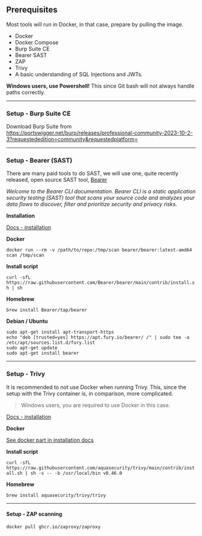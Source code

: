 ## Prerequisites

Most tools will run in Docker, in that case, prepare by pulling the image.

- Docker
- Docker Compose
- Burp Suite CE
- Bearer SAST
- ZAP
- Trivy
- A basic understanding of SQL Injections and JWTs.

**Windows users, use Powershell!** This since Git bash will not always handle paths correctly.

------------

### Setup - Burp Suite CE

Download Burp Suite from https://portswigger.net/burp/releases/professional-community-2023-10-2-3?requestededition=community&requestedplatform=

------------

### Setup - Bearer (SAST)

There are many paid tools to do SAST, we will use one, quite recently released, open source SAST tool, [Bearer](https://docs.bearer.com/)

*Welcome to the Bearer CLI documentation. Bearer CLI is a static application security testing (SAST) tool that scans your source code and analyzes your data flows to discover, filter and prioritize security and privacy risks.*

**Installation**

[Docs - installation](https://docs.bearer.com/reference/installation/)

**Docker**

```docker run --rm -v /path/to/repo:/tmp/scan bearer/bearer:latest-amd64 scan /tmp/scan```

**Install script**

```curl -sfL https://raw.githubusercontent.com/Bearer/bearer/main/contrib/install.sh | sh```

**Homebrew**

```brew install Bearer/tap/bearer```

**Debian / Ubuntu**

```
sudo apt-get install apt-transport-https
echo "deb [trusted=yes] https://apt.fury.io/bearer/ /" | sudo tee -a /etc/apt/sources.list.d/fury.list
sudo apt-get update
sudo apt-get install bearer
```

------------

### Setup - Trivy

It is recommended to not use Docker when running Trivy. This, since the setup with the Trivy container is, in comparison, more complicated.

> Windows users, you are required to use Docker in this case.

[Docs - installation](https://aquasecurity.github.io/trivy/v0.46/getting-started/installation/)

**Docker**

[See docker part in installation docs](https://aquasecurity.github.io/trivy/v0.46/getting-started/installation/)

**Install script**

```curl -sfL https://raw.githubusercontent.com/aquasecurity/trivy/main/contrib/install.sh | sh -s -- -b /usr/local/bin v0.46.0```

**Homebrew**

```brew install aquasecurity/trivy/trivy```

------------

#### Setup - ZAP scanning

```docker pull ghcr.io/zaproxy/zaproxy```
